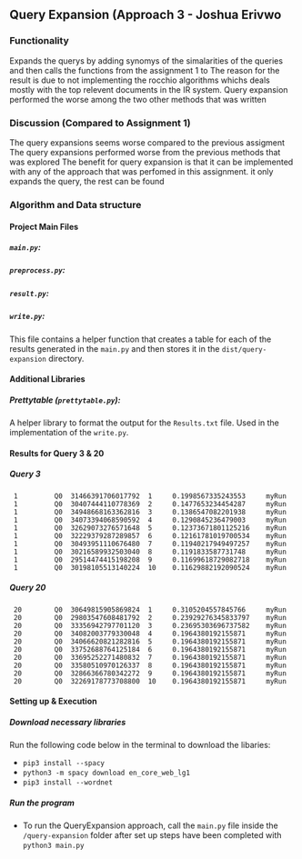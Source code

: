 ## Query Expansion (Approach 3 - Joshua Erivwo

### Functionality
Expands the querys by adding synomys of the simalarities of the queries and then calls the functions from the assignment 1 to The reason for the result is due to not implementing the rocchio algorithms whichs deals mostly with the top relevent documents in the IR system. 
Query expansion performed the worse among the two other methods that was written


### Discussion (Compared to Assignment 1)
The query expansions seems worse compared to the previous assigment
The query expansions performed worse from the previous methods that was explored
The benefit for query expansion is that it can be implemented with any of the approach that was perfomed in this assignment. it only expands the query, the rest can be found


### Algorithm and Data structure

#### Project Main Files

##### `main.py`:

##### `preprocess.py`:

##### `result.py`:

##### `write.py`:
   This file contains a helper function that creates a table for each of the results generated in the `main.py` and then stores it in the `dist/query-expansion` directory.

#### Additional Libraries

##### Prettytable (`prettytable.py`):  
A helper library to format the output for the `Results.txt` file. Used in the implementation of the `write.py`.

#### Results for Query 3 & 20

##### Query 3
```
 1         Q0  31466391706017792  1     0.1998567335243553     myRun 
 1         Q0  30407444110778369  2     0.1477653234454287     myRun 
 1         Q0  34948668163362816  3     0.1386547082201938     myRun 
 1         Q0  34073394068590592  4     0.1290845236479003     myRun 
 1         Q0  32629073276571648  5     0.12373671801125216    myRun 
 1         Q0  32229379287289857  6     0.12161781019700534    myRun 
 1         Q0  30493951110676480  7     0.11940217949497257    myRun 
 1         Q0  30216589932503040  8     0.1191833587731748     myRun 
 1         Q0  29514474415198208  9     0.11699618729082718    myRun 
 1         Q0  30198105513140224  10    0.11629882192090524    myRun 
```
##### Query 20
```
 20        Q0  30649815905869824  1     0.3105204557845766     myRun 
 20        Q0  29803547608481792  2     0.23929276345833797    myRun 
 20        Q0  33356942797701120  3     0.23695303696737582    myRun 
 20        Q0  34082003779330048  4     0.1964380192155871     myRun 
 20        Q0  34066620821282816  5     0.1964380192155871     myRun 
 20        Q0  33752688764125184  6     0.1964380192155871     myRun 
 20        Q0  33695252271480832  7     0.1964380192155871     myRun 
 20        Q0  33580510970126337  8     0.1964380192155871     myRun 
 20        Q0  32866366780342272  9     0.1964380192155871     myRun 
 20        Q0  32269178773708800  10    0.1964380192155871     myRun 
```
#### Setting up & Execution

##### Download necessary libraries
Run the following code below in the terminal to download the libaries:
- `pip3 install --spacy`
- `python3 -m spacy download en_core_web_lg1`
- `pip3 install --wordnet`


##### Run the program
- To run the QueryExpansion approach, call the `main.py` file inside the `/query-expansion` folder after set up steps have been completed with `python3 main.py`
